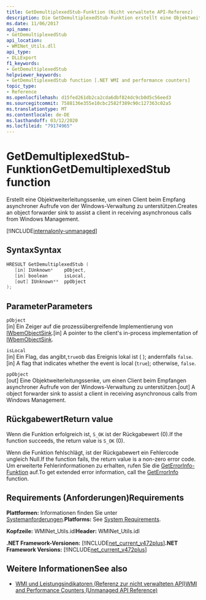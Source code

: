 ```yaml
---
title: GetDemultiplexedStub-Funktion (Nicht verwaltete API-Referenz)
description: Die GetDemultiplexedStub-Funktion erstellt eine Objektweiterleitungssensenke, um einen Client beim Empfangen asynchroner Aufrufe von der Windows-Verwaltung zu unterstützen.
ms.date: 11/06/2017
api_name:
- GetDemultiplexedStub
api_location:
- WMINet_Utils.dll
api_type:
- DLLExport
f1_keywords:
- GetDemultiplexedStub
helpviewer_keywords:
- GetDemultiplexedStub function [.NET WMI and performance counters]
topic_type:
- Reference
ms.openlocfilehash: d15fed261db2ca2cda6dbf824dc9cb0d5c56eed3
ms.sourcegitcommit: 7588136e355e10cbc2582f389c90c127363c02a5
ms.translationtype: MT
ms.contentlocale: de-DE
ms.lasthandoff: 03/12/2020
ms.locfileid: "79174965"
---
```

# <a name="getdemultiplexedstub-function"></a><span data-ttu-id="97bc8-103">GetDemultiplexedStub-Funktion</span><span class="sxs-lookup"><span data-stu-id="97bc8-103">GetDemultiplexedStub function</span></span>
<span data-ttu-id="97bc8-104">Erstellt eine Objektweiterleitungssenke, um einen Client beim Empfang asynchroner Aufrufe von der Windows-Verwaltung zu unterstützen.</span><span class="sxs-lookup"><span data-stu-id="97bc8-104">Creates an object forwarder sink to assist a client in receiving asynchronous calls from Windows Management.</span></span>
  
[!INCLUDE[internalonly-unmanaged](../../../../includes/internalonly-unmanaged.md)]
  
## <a name="syntax"></a><span data-ttu-id="97bc8-105">Syntax</span><span class="sxs-lookup"><span data-stu-id="97bc8-105">Syntax</span></span>  
  
```cpp  
HRESULT GetDemultiplexedStub (
   [in] IUnknown*    pObject,
   [in] boolean      isLocal,
   [out] IUnknown**  ppObject
);
```  

## <a name="parameters"></a><span data-ttu-id="97bc8-106">Parameter</span><span class="sxs-lookup"><span data-stu-id="97bc8-106">Parameters</span></span>

`pObject`  
<span data-ttu-id="97bc8-107">[in] Ein Zeiger auf die prozessübergreifende Implementierung von [IWbemObjectSink](/windows/desktop/api/wbemcli/nn-wbemcli-iwbemobjectsink).</span><span class="sxs-lookup"><span data-stu-id="97bc8-107">[in] A pointer to the client's in-process implementation of [IWbemObjectSink](/windows/desktop/api/wbemcli/nn-wbemcli-iwbemobjectsink).</span></span>

`isLocal`  
<span data-ttu-id="97bc8-108">[in] Ein Flag, das angibt,`true`ob das Ereignis lokal ist ( ); andernfalls `false`.</span><span class="sxs-lookup"><span data-stu-id="97bc8-108">[in] A flag that indicates whether the event is local (`true`); otherwise, `false`.</span></span>

`ppObject`  
<span data-ttu-id="97bc8-109">[out] Eine Objektweiterleitungssenke, um einen Client beim Empfangen asynchroner Aufrufe von der Windows-Verwaltung zu unterstützen.</span><span class="sxs-lookup"><span data-stu-id="97bc8-109">[out] A object forwarder sink to assist a client in receiving asynchronous calls from Windows Management.</span></span>

## <a name="return-value"></a><span data-ttu-id="97bc8-110">Rückgabewert</span><span class="sxs-lookup"><span data-stu-id="97bc8-110">Return value</span></span>

<span data-ttu-id="97bc8-111">Wenn die Funktion erfolgreich ist, `S_OK` ist der Rückgabewert (0).</span><span class="sxs-lookup"><span data-stu-id="97bc8-111">If the function succeeds, the return value is `S_OK` (0).</span></span>

<span data-ttu-id="97bc8-112">Wenn die Funktion fehlschlägt, ist der Rückgabewert ein Fehlercode ungleich Null.</span><span class="sxs-lookup"><span data-stu-id="97bc8-112">If the function fails, the return value is a non-zero error code.</span></span> <span data-ttu-id="97bc8-113">Um erweiterte Fehlerinformationen zu erhalten, rufen Sie die [GetErrorInfo-Funktion](geterrorinfo.md) auf.</span><span class="sxs-lookup"><span data-stu-id="97bc8-113">To get extended error information, call the [GetErrorInfo](geterrorinfo.md) function.</span></span>

## <a name="requirements"></a><span data-ttu-id="97bc8-114">Requirements (Anforderungen)</span><span class="sxs-lookup"><span data-stu-id="97bc8-114">Requirements</span></span>  
 <span data-ttu-id="97bc8-115">**Plattformen:** Informationen finden Sie unter [Systemanforderungen](../../get-started/system-requirements.md).</span><span class="sxs-lookup"><span data-stu-id="97bc8-115">**Platforms:** See [System Requirements](../../get-started/system-requirements.md).</span></span>  
  
 <span data-ttu-id="97bc8-116">**Kopfzeile:** WMINet_Utils.idl</span><span class="sxs-lookup"><span data-stu-id="97bc8-116">**Header:** WMINet_Utils.idl</span></span>  
  
 <span data-ttu-id="97bc8-117">**.NET Framework-Versionen:** [!INCLUDE[net_current_v472plus](../../../../includes/net-current-v472plus.md)]</span><span class="sxs-lookup"><span data-stu-id="97bc8-117">**.NET Framework Versions:** [!INCLUDE[net_current_v472plus](../../../../includes/net-current-v472plus.md)]</span></span>  
  
## <a name="see-also"></a><span data-ttu-id="97bc8-118">Weitere Informationen</span><span class="sxs-lookup"><span data-stu-id="97bc8-118">See also</span></span>

- [<span data-ttu-id="97bc8-119">WMI und Leistungsindikatoren (Referenz zur nicht verwalteten API)</span><span class="sxs-lookup"><span data-stu-id="97bc8-119">WMI and Performance Counters (Unmanaged API Reference)</span></span>](index.md)
